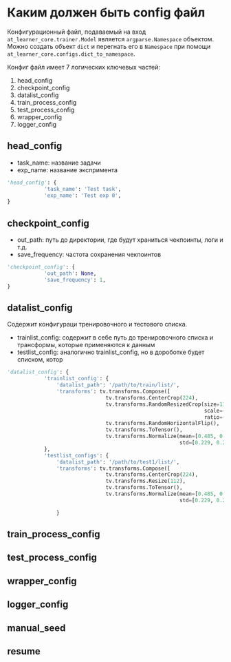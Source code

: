 # Каким должен быть config файл
Конфигурационный файл, подаваемый на вход `at_learner_core.trainer.Model` является `argparse.Namespace` объектом.
Можно создать объект `dict` и перегнать его в `Namespace` при помощи `at_learner_core.configs.dict_to_namespace`.

Конфиг файл имеет 7 логических ключевых частей: 
1. head_config
2. checkpoint_config
3. datalist_config
4. train_process_config
5. test_process_config
6. wrapper_config
7. logger_config

## head_config
* task_name: название задачи
* exp_name: название экспримента
```python
'head_config': {
            'task_name': 'Test task',
            'exp_name': 'Test exp 0',
}
```
## checkpoint_config
* out_path: путь до директории, где будут храниться чекпоинты, логи и т.д.
* save_frequency: частота сохранения чекпоинтов
```python
'checkpoint_config': {
            'out_path': None,
            'save_frequency': 1,
}
```
## datalist_config
Содержит конфигураци тренировочного и тестового списка.
* trainlist_config: содержит в себе путь до тренировочного списка и трансформы, которые применяются к данным
* testlist_config: аналогично trainlist_config, но в дороботке будет списком, котор
```python
'datalist_config': {
            'trainlist_config': {
                'datalist_path': '/path/to/train/list/',
                'transforms': tv.transforms.Compose([
                                tv.transforms.CenterCrop(224),
                                tv.transforms.RandomResizedCrop(size=112,
                                                                scale=(0.8, 1.0),
                                                                ratio=(0.9, 1.1111)),
                                tv.transforms.RandomHorizontalFlip(),
                                tv.transforms.ToTensor(),
                                tv.transforms.Normalize(mean=[0.485, 0.456, 0.406],
                                                        std=[0.229, 0.224, 0.225])])
            },
            'testlist_configs': {
                'datalist_path': '/path/to/test1/list/',
                'transforms': tv.transforms.Compose([
                                tv.transforms.CenterCrop(224),
                                tv.transforms.Resize(112),
                                tv.transforms.ToTensor(),
                                tv.transforms.Normalize(mean=[0.485, 0.456, 0.406],
                                                        std=[0.229, 0.224, 0.225])])

                }
```
## train_process_config
## test_process_config
## wrapper_config
## logger_config
## manual_seed
## resume